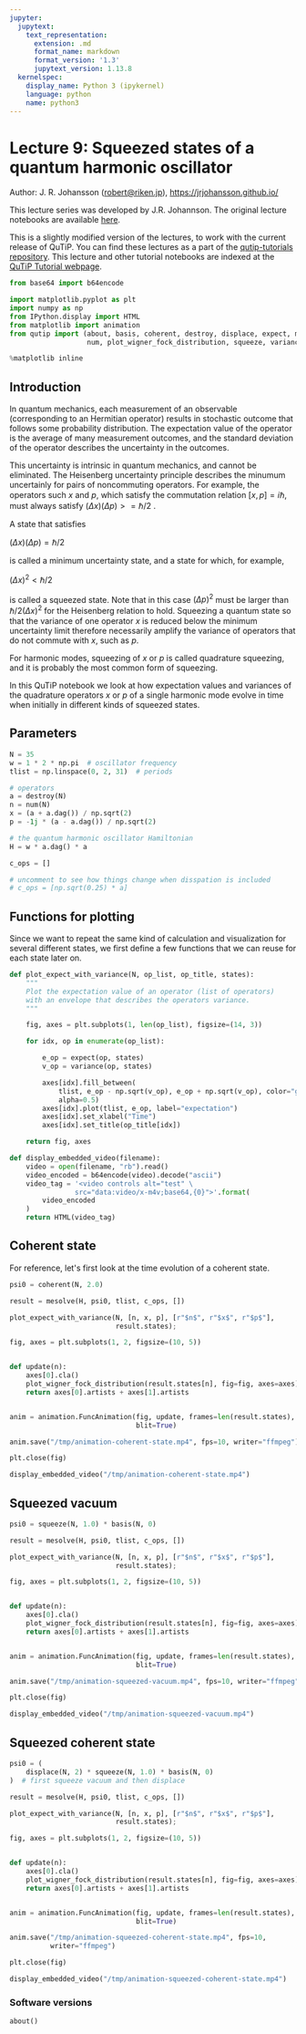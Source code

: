 ```yaml
---
jupyter:
  jupytext:
    text_representation:
      extension: .md
      format_name: markdown
      format_version: '1.3'
      jupytext_version: 1.13.8
  kernelspec:
    display_name: Python 3 (ipykernel)
    language: python
    name: python3
---
```


# Lecture 9: Squeezed states of a quantum harmonic oscillator

Author: J. R. Johansson (robert@riken.jp), https://jrjohansson.github.io/

This lecture series was developed by J.R. Johannson. The original lecture notebooks are available [here](https://github.com/jrjohansson/qutip-lectures).

This is a slightly modified version of the lectures, to work with the current release of QuTiP. You can find these lectures as a part of the [qutip-tutorials repository](https://github.com/qutip/qutip-tutorials). This lecture and other tutorial notebooks are indexed at the [QuTiP Tutorial webpage](https://qutip.org/tutorials.html).

```python
from base64 import b64encode

import matplotlib.pyplot as plt
import numpy as np
from IPython.display import HTML
from matplotlib import animation
from qutip import (about, basis, coherent, destroy, displace, expect, mesolve,
                   num, plot_wigner_fock_distribution, squeeze, variance)

%matplotlib inline
```

## Introduction

In quantum mechanics, each measurement of an observable (corresponding to an Hermitian operator) results in stochastic outcome that follows some probability distribution. The expectation value of the operator is the average of many measurement outcomes, and the standard deviation of the operator describes the uncertainty in the outcomes.

This uncertainty is intrinsic in quantum mechanics, and cannot be eliminated. The Heisenberg uncertainty principle describes the minumum uncertainly for pairs of noncommuting operators. For example, the operators such $x$ and $p$, which satisfy the commutation relation $[x, p] = i\hbar$, must always satisfy $(\Delta x) (\Delta p) >= \hbar/2$ .

A state that satisfies

$(\Delta x) (\Delta p) = \hbar/2$

is called a minimum uncertainty state, and a state for which, for example, 

$(\Delta x)^2 < \hbar/2$ 

is called a squeezed state. Note that in this case $(\Delta p)^2$ must be larger than $\hbar/2(\Delta x)^2$ for the Heisenberg relation to hold. Squeezing a quantum state so that the variance of one operator $x$ is reduced below the minimum uncertainty limit therefore necessarily amplify the variance of operators that do not commute with $x$, such as $p$.

For harmonic modes, squeezing of $x$ or $p$ is called quadrature squeezing, and it is probably the most common form of squeezing. 

In this QuTiP notebook we look at how expectation values and variances of the quadrature operators $x$ or $p$ of a single harmonic mode evolve in time when initially in different kinds of squeezed states. 


## Parameters

```python
N = 35
w = 1 * 2 * np.pi  # oscillator frequency
tlist = np.linspace(0, 2, 31)  # periods
```

```python
# operators
a = destroy(N)
n = num(N)
x = (a + a.dag()) / np.sqrt(2)
p = -1j * (a - a.dag()) / np.sqrt(2)
```

```python
# the quantum harmonic oscillator Hamiltonian
H = w * a.dag() * a
```

```python
c_ops = []

# uncomment to see how things change when disspation is included
# c_ops = [np.sqrt(0.25) * a]
```

## Functions for plotting

Since we want to repeat the same kind of calculation and visualization for several different states, we first define a few functions that we can reuse for each state later on.

```python
def plot_expect_with_variance(N, op_list, op_title, states):
    """
    Plot the expectation value of an operator (list of operators)
    with an envelope that describes the operators variance.
    """

    fig, axes = plt.subplots(1, len(op_list), figsize=(14, 3))

    for idx, op in enumerate(op_list):

        e_op = expect(op, states)
        v_op = variance(op, states)

        axes[idx].fill_between(
            tlist, e_op - np.sqrt(v_op), e_op + np.sqrt(v_op), color="green",
            alpha=0.5)
        axes[idx].plot(tlist, e_op, label="expectation")
        axes[idx].set_xlabel("Time")
        axes[idx].set_title(op_title[idx])

    return fig, axes
```

```python
def display_embedded_video(filename):
    video = open(filename, "rb").read()
    video_encoded = b64encode(video).decode("ascii")
    video_tag = '<video controls alt="test" \
                src="data:video/x-m4v;base64,{0}">'.format(
        video_encoded
    )
    return HTML(video_tag)
```

## Coherent state

For reference, let's first look at the time evolution of a coherent state.

```python
psi0 = coherent(N, 2.0)
```

```python
result = mesolve(H, psi0, tlist, c_ops, [])
```

```python
plot_expect_with_variance(N, [n, x, p], [r"$n$", r"$x$", r"$p$"],
                          result.states);
```

```python
fig, axes = plt.subplots(1, 2, figsize=(10, 5))


def update(n):
    axes[0].cla()
    plot_wigner_fock_distribution(result.states[n], fig=fig, axes=axes)
    return axes[0].artists + axes[1].artists


anim = animation.FuncAnimation(fig, update, frames=len(result.states),
                               blit=True)

anim.save("/tmp/animation-coherent-state.mp4", fps=10, writer="ffmpeg")

plt.close(fig)
```

```python
display_embedded_video("/tmp/animation-coherent-state.mp4")
```

## Squeezed vacuum

```python
psi0 = squeeze(N, 1.0) * basis(N, 0)
```

```python
result = mesolve(H, psi0, tlist, c_ops, [])
```

```python
plot_expect_with_variance(N, [n, x, p], [r"$n$", r"$x$", r"$p$"],
                          result.states);
```

```python
fig, axes = plt.subplots(1, 2, figsize=(10, 5))


def update(n):
    axes[0].cla()
    plot_wigner_fock_distribution(result.states[n], fig=fig, axes=axes)
    return axes[0].artists + axes[1].artists


anim = animation.FuncAnimation(fig, update, frames=len(result.states),
                               blit=True)

anim.save("/tmp/animation-squeezed-vacuum.mp4", fps=10, writer="ffmpeg")

plt.close(fig)
```

```python
display_embedded_video("/tmp/animation-squeezed-vacuum.mp4")
```

## Squeezed coherent state

```python
psi0 = (
    displace(N, 2) * squeeze(N, 1.0) * basis(N, 0)
)  # first squeeze vacuum and then displace
```

```python
result = mesolve(H, psi0, tlist, c_ops, [])
```

```python
plot_expect_with_variance(N, [n, x, p], [r"$n$", r"$x$", r"$p$"],
                          result.states);
```

```python
fig, axes = plt.subplots(1, 2, figsize=(10, 5))


def update(n):
    axes[0].cla()
    plot_wigner_fock_distribution(result.states[n], fig=fig, axes=axes)
    return axes[0].artists + axes[1].artists


anim = animation.FuncAnimation(fig, update, frames=len(result.states),
                               blit=True)

anim.save("/tmp/animation-squeezed-coherent-state.mp4", fps=10,
          writer="ffmpeg")

plt.close(fig)
```

```python
display_embedded_video("/tmp/animation-squeezed-coherent-state.mp4")
```

### Software versions

```python
about()
```
